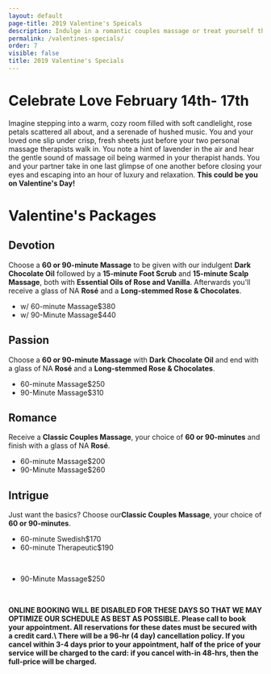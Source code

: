 ```yaml
---
layout: default
page-title: 2019 Valentine's Speicals
description: Indulge in a romantic couples massage or treat yourself this valentine's day.
permalink: /valentines-specials/
order: 7
visible: false
title: 2019 Valentine's Specials
---
```

<h1>Celebrate Love February 14th- 17th</h1>

<p>Imagine stepping into a warm, cozy room filled with soft candlelight, rose petals scattered all about, and a serenade of hushed music.  You and your loved one slip under crisp, fresh sheets just before your two personal massage therapists walk in. You note a hint of lavender in the air and hear the gentle sound of massage oil being warmed in your therapist hands. You and your partner take in one last glimpse of one another before closing your eyes and escaping into an hour of luxury and relaxation.  <strong>This could be you on Valentine's Day!</strong></p>

<h1>Valentine's Packages</h1>

<h2>Devotion</h2>

<p>Choose a <b>60 or 90-minute Massage</b> to be given with our indulgent <b>Dark Chocolate Oil</b> followed by a <b>15-minute Foot Scrub</b> and <b>15-minute Scalp Massage</b>, both with <b>Essential Oils of Rose and Vanilla</b>. Afterwards you'll receive a glass of NA <b>Rosé</b> and a <b>Long-stemmed Rose & Chocolates</b>. </p>

<ul class="dotted-list">

<li><span>w/ 60-minute Massage</span><span>$380</span></li>

<li><span>w/ 90-Minute Massage</span><span>$440</span></li>

</ul>

<h2>Passion</h2>

<p>Choose a <b>60 or 90-minute Massage</b> with <b>Dark Chocolate Oil</b> and end with a glass of NA <b>Rosé</b> and a <b>Long-stemmed Rose & Chocolates</b>. </p> 

<ul class="dotted-list">

<li><span>60-minute Massage</span><span>$250</span></li>

<li><span>90-Minute Massage</span><span>$310</span></li>

</ul>

<h2>Romance</h2>

<p>Receive a <b>Classic Couples Massage</b>, your choice of <b>60 or 90-minutes</b> and finish with a glass of NA <b>Rosé</b>. 
</p>

<ul class="dotted-list">

<li><span>60-minute Massage</span><span>$200</span></li>

<li><span>90-Minute Massage</span><span>$260</span></li>

</ul>

<h2>Intrigue</h2>

<p>Just want the basics?  Choose our<b>Classic Couples Massage</b>, your choice of <b>60 or 90-minutes</b>.
</p>

<ul class="dotted-list">

<li><span>60-minute Swedish</span><span>$170</span></li>

<li><span>60-minute Therapeutic</span><span>$190</span></li>

<br><li><span>90-Minute Massage</span><span>$250</span></li>

</ul>

<br>

<p><strong class="red">
ONLINE BOOKING WILL BE DISABLED FOR THESE DAYS SO THAT WE MAY OPTIMIZE OUR SCHEDULE AS BEST AS POSSIBLE.
Please call to book your appointment.  All reservations for these dates must be secured with a credit card.\
There will be a 96-hr (4 day) cancellation policy.  If you cancel within 3-4 days prior to your appointment, 
half of the price of your service will be charged to the card: if you cancel with-in 48-hrs, then the 
full-price will be charged.
</strong></p>
